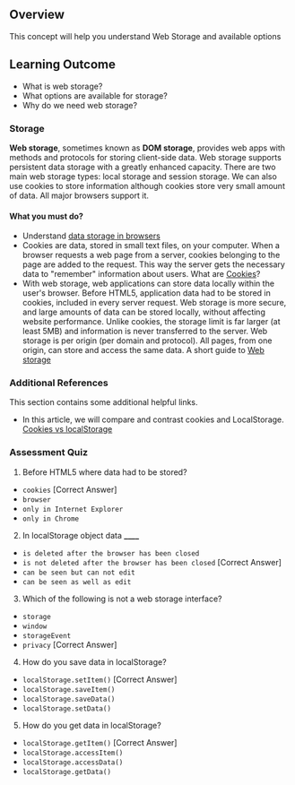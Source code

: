 ## Overview

This concept will help you understand Web Storage and available options

## Learning Outcome

- What is web storage?
- What options are available for storage?
- Why do we need web storage?

### Storage

**Web storage**, sometimes known as **DOM storage**, provides web apps with methods and protocols for storing client-side data. Web storage supports persistent data storage with a greatly enhanced capacity. There are two main web storage types: local storage and session storage. We can also use cookies to store information although cookies store very small amount of data. All major browsers support it.

#### What you must do?

- Understand [data storage in browsers](https://javascript.info/data-storage)
- Cookies are data, stored in small text files, on your computer.
When a browser requests a web page from a server, cookies belonging to the page are added to the request. This way the server gets the necessary data to "remember" information about users. What are [Cookies](https://www.w3schools.com/js/js_cookies.asp)?
- With web storage, web applications can store data locally within the user's browser. Before HTML5, application data had to be stored in cookies, included in every server request. Web storage is more secure, and large amounts of data can be stored locally, without affecting website performance. Unlike cookies, the storage limit is far larger (at least 5MB) and information is never transferred to the server. Web storage is per origin (per domain and protocol). All pages, from one origin, can store and access the same data. A short guide to [Web storage](https://www.w3schools.com/html/html5_webstorage.asp)

### Additional References

This section contains some additional helpful links.

- In this article, we will compare and contrast cookies and LocalStorage. [Cookies vs localStorage](https://medium.com/swlh/cookies-vs-localstorage-whats-the-difference-d99f0eb09b44)

### Assessment Quiz

1. Before HTML5 where data had to be stored?

- `cookies` [Correct Answer]
- `browser`
- `only in Internet Explorer`
- `only in Chrome`

2. In localStorage object data **\_\_\_\_**

- `is deleted after the browser has been closed`
- `is not deleted after the browser has been closed` [Correct Answer]
- `can be seen but can not edit`
- `can be seen as well as edit`

3. Which of the following is not a web storage interface?

- `storage`
- `window`
- `storageEvent`
- `privacy` [Correct Answer]

4. How do you save data in localStorage?

- `localStorage.setItem()` [Correct Answer]
- `localStorage.saveItem()`
- `localStorage.saveData()`
- `localStorage.setData()`

5. How do you get data in localStorage?

- `localStorage.getItem()` [Correct Answer]
- `localStorage.accessItem()`
- `localStorage.accessData()`
- `localStorage.getData()`
